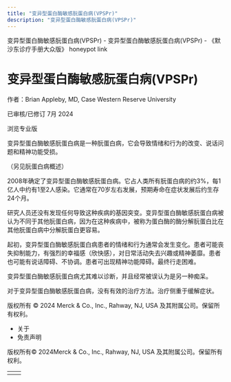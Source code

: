 ```yaml
---
title: "变异型蛋白酶敏感朊蛋白病(VPSPr)"
description: "变异型蛋白酶敏感朊蛋白病(VPSPr)"
---
```


﻿变异型蛋白酶敏感朊蛋白病(VPSPr) - 变异型蛋白酶敏感朊蛋白病(VPSPr) - 《默沙东诊疗手册大众版》 honeypot link

# 变异型蛋白酶敏感朊蛋白病(VPSPr)

作者：Brian Appleby, MD, Case Western Reserve University

已审核/已修订 7月 2024

浏览专业版

变异型蛋白酶敏感朊蛋白病是一种朊蛋白病，它会导致情绪和行为的改变、说话问题和精神功能受损。

（另见朊蛋白病概述）

2008年确定了变异型蛋白酶敏感朊蛋白病。它占人类所有朊蛋白病的约3%，每1亿人中约有1至2人感染。它通常在70岁左右发展，预期寿命在症状发展后约生存24个月。

研究人员还没有发现任何导致这种疾病的基因突变。变异型蛋白酶敏感朊蛋白病被认为不同于其他朊蛋白病，因为在这种疾病中，被称为蛋白酶的酶分解朊蛋白比在其他朊蛋白病中分解朊蛋白更容易。

起初，变异型蛋白酶敏感朊蛋白病患者的情绪和行为通常会发生变化。患者可能丧失抑制能力，有强烈的幸福感（欣快感），对日常活动失去兴趣或精神萎靡。患者也可能有说话障碍、不协调。患者可出现精神功能障碍。最终行走困难。

变异型蛋白酶敏感朊蛋白病尤其难以诊断，并且经常被误认为是另一种痴呆。

对于变异型蛋白酶敏感朊蛋白病，没有有效的治疗方法。治疗侧重于缓解症状。



版权所有 © 2024
Merck & Co., Inc., Rahway, NJ, USA 及其附属公司。保留所有权利。

- 关于
- 免责声明

版权所有© 2024Merck & Co., Inc., Rahway, NJ, USA 及其附属公司。保留所有权利。

|     |     |
| --- | --- |
|  |  |